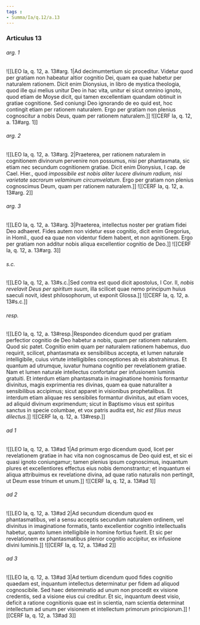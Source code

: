 ```yaml
---
tags : 
- Summa/Ia/q.12/a.13
---
```


### Articulus 13

###### arg. 1
![[LEO Ia, q. 12, a. 13#arg. 1|Ad decimumtertium sic proceditur. Videtur quod per gratiam non habeatur altior cognitio Dei, quam ea quae habetur per naturalem rationem. Dicit enim Dionysius, in libro de mystica theologia, quod ille qui melius unitur Deo in hac vita, unitur ei sicut omnino ignoto, quod etiam de Moyse dicit, qui tamen excellentiam quandam obtinuit in gratiae cognitione. Sed coniungi Deo ignorando de eo quid est, hoc contingit etiam per rationem naturalem. Ergo per gratiam non plenius cognoscitur a nobis Deus, quam per rationem naturalem.]]
![[CERF Ia, q. 12, a. 13#arg. 1]]

###### arg. 2
![[LEO Ia, q. 12, a. 13#arg. 2|Praeterea, per rationem naturalem in cognitionem divinorum pervenire non possumus, nisi per phantasmata, sic etiam nec secundum cognitionem gratiae. Dicit enim Dionysius, I cap. de Cael. Hier., quod *impossibile est nobis aliter lucere divinum radium, nisi varietate sacrorum velaminum circumvelatum*. Ergo per gratiam non plenius cognoscimus Deum, quam per rationem naturalem.]]
![[CERF Ia, q. 12, a. 13#arg. 2]]

###### arg. 3
![[LEO Ia, q. 12, a. 13#arg. 3|Praeterea, intellectus noster per gratiam fidei Deo adhaeret. Fides autem non videtur esse cognitio, dicit enim Gregorius, in Homil., quod ea quae non videntur fidem habent, et non agnitionem. Ergo per gratiam non additur nobis aliqua excellentior cognitio de Deo.]]
![[CERF Ia, q. 12, a. 13#arg. 3]]

###### s.c.
![[LEO Ia, q. 12, a. 13#s.c.|Sed contra est quod dicit apostolus, I Cor. II, *nobis revelavit Deus per spiritum suum*, illa scilicet quae nemo principum huius saeculi novit, idest philosophorum, ut exponit Glossa.]]
![[CERF Ia, q. 12, a. 13#s.c.]]

###### resp.
![[LEO Ia, q. 12, a. 13#resp.|Respondeo dicendum quod per gratiam perfectior cognitio de Deo habetur a nobis, quam per rationem naturalem. Quod sic patet. Cognitio enim quam per naturalem rationem habemus, duo requirit, scilicet, phantasmata ex sensibilibus accepta, et lumen naturale intelligibile, cuius virtute intelligibiles conceptiones ab eis abstrahimus. Et quantum ad utrumque, iuvatur humana cognitio per revelationem gratiae. Nam et lumen naturale intellectus confortatur per infusionem luminis gratuiti. Et interdum etiam phantasmata in imaginatione hominis formantur divinitus, magis exprimentia res divinas, quam ea quae naturaliter a sensibilibus accipimus; sicut apparet in visionibus prophetalibus. Et interdum etiam aliquae res sensibiles formantur divinitus, aut etiam voces, ad aliquid divinum exprimendum; sicut in Baptismo visus est spiritus sanctus in specie columbae, et vox patris audita est, *hic est filius meus dilectus*.]]
![[CERF Ia, q. 12, a. 13#resp.]]

###### ad 1
![[LEO Ia, q. 12, a. 13#ad 1|Ad primum ergo dicendum quod, licet per revelationem gratiae in hac vita non cognoscamus de Deo quid est, et sic ei quasi ignoto coniungamur; tamen plenius ipsum cognoscimus, inquantum plures et excellentiores effectus eius nobis demonstrantur; et inquantum ei aliqua attribuimus ex revelatione divina, ad quae ratio naturalis non pertingit, ut Deum esse trinum et unum.]]
![[CERF Ia, q. 12, a. 13#ad 1]]

###### ad 2
![[LEO Ia, q. 12, a. 13#ad 2|Ad secundum dicendum quod ex phantasmatibus, vel a sensu acceptis secundum naturalem ordinem, vel divinitus in imaginatione formatis, tanto excellentior cognitio intellectualis habetur, quanto lumen intelligibile in homine fortius fuerit. Et sic per revelationem ex phantasmatibus plenior cognitio accipitur, ex infusione divini luminis.]]
![[CERF Ia, q. 12, a. 13#ad 2]]

###### ad 3
![[LEO Ia, q. 12, a. 13#ad 3|Ad tertium dicendum quod fides cognitio quaedam est, inquantum intellectus determinatur per fidem ad aliquod cognoscibile. Sed haec determinatio ad unum non procedit ex visione credentis, sed a visione eius cui creditur. Et sic, inquantum deest visio, deficit a ratione cognitionis quae est in scientia, nam scientia determinat intellectum ad unum per visionem et intellectum primorum principiorum.]]
![[CERF Ia, q. 12, a. 13#ad 3]]


